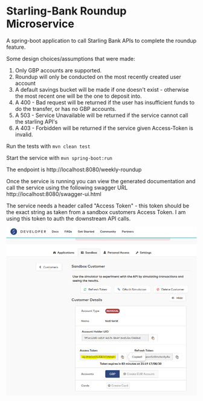 # Starling-Bank Roundup Microservice
A spring-boot application to call Starling Bank APIs to complete the roundup feature. 

Some design choices/assumptions that were made:
1) Only GBP accounts are supported.
2) Roundup will only be conducted on the most recently created user account
3) A default savings bucket will be made if one doesn't exist - otherwise the most recent one will be the one to deposit into.
4) A 400 - Bad request will be returned if the user has insufficient funds to do the transfer, or has no GBP accounts.
5) A 503 - Service Unavailable will be returned if the service cannot call the starling API's
6) A 403 - Forbidden will be returned if the service given Access-Token is invalid.

Run the tests with `mvn clean test`

Start the service with `mvn spring-boot:run`

The endpoint is http://localhost:8080/weekly-roundup

Once the service is running you can view the generated documentation and call the service using the following swagger URL http://localhost:8080/swagger-ui.html

The service needs a header called "Access Token" - this token should be the exact string as taken from a sandbox customers Access Token. I am using this token to auth the downstream API calls.

![header](header.png)
